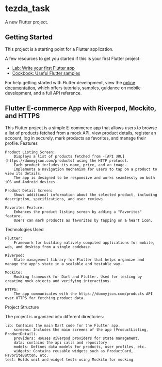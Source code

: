 # tezda_task

A new Flutter project.

## Getting Started

This project is a starting point for a Flutter application.

A few resources to get you started if this is your first Flutter project:

- [Lab: Write your first Flutter app](https://docs.flutter.dev/get-started/codelab)
- [Cookbook: Useful Flutter samples](https://docs.flutter.dev/cookbook)

For help getting started with Flutter development, view the
[online documentation](https://docs.flutter.dev/), which offers tutorials,
samples, guidance on mobile development, and a full API reference.


## Flutter E-commerce App with Riverpod, Mockito, and HTTPS

This Flutter project is a simple E-commerce app that allows users to browse a list of products fetched from a mock API, view product details, register an account, log in securely, mark products as favorites, and manage their profile.
Features

    Product Listing Screen:
        Displays a list of products fetched from -[API URL](https://dummyjson.com/products) using the HTTP protocol.
        Each product includes its name, price, and an image.
        Implements a navigation mechanism for users to tap on a product to view its details.
        The app is designed to be responsive and works seamlessly on both iOS and Android devices.

    Product Detail Screen:
        Shows additional information about the selected product, including description, specifications, and user reviews.

    Favorites Feature:
        Enhances the product listing screen by adding a "Favorites" feature.
        Users can mark products as favorites by tapping on a heart icon.

Technologies Used

    Flutter:
        Framework for building natively compiled applications for mobile, web, and desktop from a single codebase.

    Riverpod:
        State management library for Flutter that helps organize and manage the app's state in a scalable and testable way.

    Mockito:
        Mocking framework for Dart and Flutter. Used for testing by creating mock objects and verifying interactions.

    HTTPS:
        The app communicates with the https://dummyjson.com/products API over HTTPS for fetching product data.

Project Structure

The project is organized into different directories:

    lib: Contains the main Dart code for the Flutter app.
        screens: Includes the main screens of the app (ProductListing, ProductDetail).
        providers: Houses Riverpod providers for state management.
        data: contains the api calls and repository
        models: Defines data models for products, user profiles, etc.
        widgets: Contains reusable widgets such as ProductCard, FavoriteButton, etc.
    test: Holds unit and widget tests using Mockito for mocking

